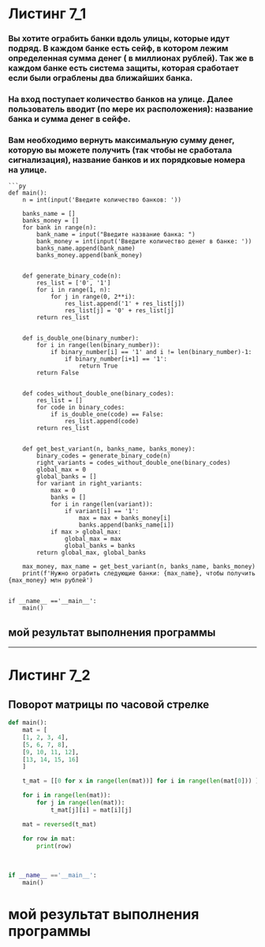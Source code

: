 # Листинг 7_1

### Вы хотите ограбить банки вдоль улицы, которые идут подряд. В каждом банке есть сейф, в котором лежим определенная сумма денег ( в миллионах рублей). Так же в каждом банке есть система защиты, которая сработает если были ограблены два ближайших банка. 
### На вход поступает количество банков на улице. Далее пользователь вводит (по мере их расположения): название банка и сумма денег в сейфе. 
### Вам необходимо вернуть максимальную сумму денег,  которую вы можете получить (так чтобы не сработала сигнализация), название банков и их порядковые номера на улице.
```
```py
def main():
    n = int(input('Введите количество банков: '))

    banks_name = []
    banks_money = []
    for bank in range(n):
        bank_name = input("Введите название банка: ")
        bank_money = int(input('Введите количество денег в банке: '))
        banks_name.append(bank_name)
        banks_money.append(bank_money)


    def generate_binary_code(n):
        res_list = ['0', '1']
        for i in range(1, n):
            for j in range(0, 2**i):
                res_list.append('1' + res_list[j])
                res_list[j] = '0' + res_list[j]
        return res_list


    def is_double_one(binary_number):
        for i in range(len(binary_number)):
            if binary_number[i] == '1' and i != len(binary_number)-1:
                if binary_number[i+1] == '1':
                    return True
        return False


    def codes_without_double_one(binary_codes):
        res_list = []
        for code in binary_codes:
            if is_double_one(code) == False:
                res_list.append(code)
        return res_list


    def get_best_variant(n, banks_name, banks_money):
        binary_codes = generate_binary_code(n)
        right_variants = codes_without_double_one(binary_codes)
        global_max = 0
        global_banks = []
        for variant in right_variants:
            max = 0
            banks = []
            for i in range(len(variant)):
                if variant[i] == '1':
                    max = max + banks_money[i]
                    banks.append(banks_name[i])
            if max > global_max:
                global_max = max
                global_banks = banks
        return global_max, global_banks

    max_money, max_name = get_best_variant(n, banks_name, banks_money)
    print(f'Нужно ограбить следующие банки: {max_name}, чтобы получить {max_money} млн рублей')
   
   
if __name__ =='__main__':
    main()
```
## мой результат выполнения программы


____
# Листинг 7_2

## Поворот матрицы по часовой стрелке

```py
def main():
    mat = [
    [1, 2, 3, 4],
    [5, 6, 7, 8],
    [9, 10, 11, 12],
    [13, 14, 15, 16]
    ]

    t_mat = [[0 for x in range(len(mat))] for i in range(len(mat[0])) ]

    for i in range(len(mat)):
        for j in range(len(mat)):
            t_mat[j][i] = mat[i][j]

    mat = reversed(t_mat)

    for row in mat:
        print(row)
    
   
   
if __name__ =='__main__':
    main()
```
# мой результат выполнения программы



